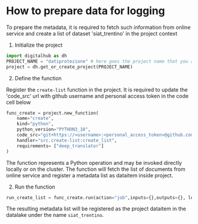 # How to prepare data for logging

To prepare the metadata, it is required to fetch such information from online service and create a list of dataset 'siat_trentino' in the project context 

1. Initialize the project

```python
import digitalhub as dh
PROJECT_NAME = "datiprotezione" # here goes the project name that you are creating on the platform
project = dh.get_or_create_project(PROJECT_NAME)
```

2. Define the function

Register the ``create-list`` function in the project. It is required to update the 'code_src' url with github username and personal access token in the code cell below

```python
func_create = project.new_function(
    name="create", 
    kind="python", 
    python_version="PYTHON3_10", 
    code_src="git+https://<username>:<personal_access_token>@github.com/tn-aixpa/datiprotezione", 
    handler="src.create-list:create_list",
    requirements= ["deep_translator"]
)
```
The function represents a Python operation and may be invoked directly locally or on the cluster. The function will fetch the list of documents from online service and register a metadata list as dataitem inside project.

2. Run the function

```python
run_create_list = func_create.run(action="job",inputs={},outputs={}, local_execution=False)
```
The resulting metadata list will be registered as the project dataitem in the datalake under the name ``siat_trentino``.
